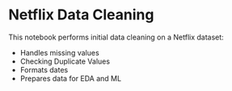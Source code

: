 # Netflix Data Cleaning

This notebook performs initial data cleaning on a Netflix dataset:
- Handles missing values
- Checking Duplicate Values
- Formats dates
- Prepares data for EDA and ML
